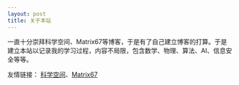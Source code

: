 ```yaml
---
layout: post
title: 关于本站
---
```


一直十分崇拜科学空间、Matrix67等博客，于是有了自己建立博客的打算。于是建立本站以记录我的学习过程，内容不局限，包含数学、物理、算法、AI、信息安全等等。

友情链接：
[科学空间](http://spaces.ac.cn/)、[Matrix67](http://www.matrix67.com/blog)
